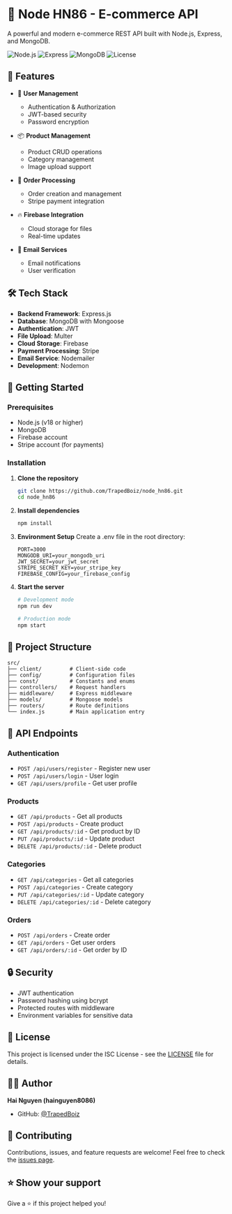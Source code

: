 # 🚀 Node HN86 - E-commerce API

A powerful and modern e-commerce REST API built with Node.js, Express, and MongoDB.

![Node.js](https://img.shields.io/badge/Node.js-v18.x-green.svg)
![Express](https://img.shields.io/badge/Express-v4.19-blue.svg)
![MongoDB](https://img.shields.io/badge/MongoDB-v8.4-green.svg)
![License](https://img.shields.io/badge/license-ISC-blue.svg)

## 🌟 Features

- 👤 **User Management**
  - Authentication & Authorization
  - JWT-based security
  - Password encryption
  
- 📦 **Product Management**
  - Product CRUD operations
  - Category management
  - Image upload support
  
- 🛒 **Order Processing**
  - Order creation and management
  - Stripe payment integration
  
- 🔥 **Firebase Integration**
  - Cloud storage for files
  - Real-time updates
  
- 📧 **Email Services**
  - Email notifications
  - User verification

## 🛠️ Tech Stack

- **Backend Framework**: Express.js
- **Database**: MongoDB with Mongoose
- **Authentication**: JWT
- **File Upload**: Multer
- **Cloud Storage**: Firebase
- **Payment Processing**: Stripe
- **Email Service**: Nodemailer
- **Development**: Nodemon

## 🚀 Getting Started

### Prerequisites

- Node.js (v18 or higher)
- MongoDB
- Firebase account
- Stripe account (for payments)

### Installation

1. **Clone the repository**
   ```bash
   git clone https://github.com/TrapedBoiz/node_hn86.git
   cd node_hn86
   ```

2. **Install dependencies**
   ```bash
   npm install
   ```

3. **Environment Setup**
   Create a .env file in the root directory:
   ```env
   PORT=3000
   MONGODB_URI=your_mongodb_uri
   JWT_SECRET=your_jwt_secret
   STRIPE_SECRET_KEY=your_stripe_key
   FIREBASE_CONFIG=your_firebase_config
   ```

4. **Start the server**
   ```bash
   # Development mode
   npm run dev

   # Production mode
   npm start
   ```

## 📁 Project Structure

```
src/
├── client/         # Client-side code
├── config/         # Configuration files
├── const/          # Constants and enums
├── controllers/    # Request handlers
├── middleware/     # Express middleware
├── models/         # Mongoose models
├── routers/        # Route definitions
└── index.js        # Main application entry
```

## 🔐 API Endpoints

### Authentication
- `POST /api/users/register` - Register new user
- `POST /api/users/login` - User login
- `GET /api/users/profile` - Get user profile

### Products
- `GET /api/products` - Get all products
- `POST /api/products` - Create product
- `GET /api/products/:id` - Get product by ID
- `PUT /api/products/:id` - Update product
- `DELETE /api/products/:id` - Delete product

### Categories
- `GET /api/categories` - Get all categories
- `POST /api/categories` - Create category
- `PUT /api/categories/:id` - Update category
- `DELETE /api/categories/:id` - Delete category

### Orders
- `POST /api/orders` - Create order
- `GET /api/orders` - Get user orders
- `GET /api/orders/:id` - Get order by ID

## 🔒 Security

- JWT authentication
- Password hashing using bcrypt
- Protected routes with middleware
- Environment variables for sensitive data

## 📝 License

This project is licensed under the ISC License - see the [LICENSE](LICENSE) file for details.

## 👨‍💻 Author

**Hai Nguyen (hainguyen8086)**

- GitHub: [@TrapedBoiz](https://github.com/TrapedBoiz)

## 🤝 Contributing

Contributions, issues, and feature requests are welcome! Feel free to check the [issues page](https://github.com/TrapedBoiz/node_hn86/issues).

## ⭐️ Show your support

Give a ⭐️ if this project helped you!
